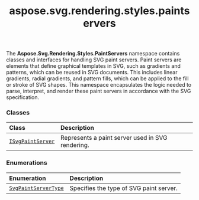 ﻿---
title: aspose.svg.rendering.styles.paintservers
second_title: Aspose.SVG for Python via .NET API References
description: 
type: docs
weight: 10
url: /python-net/aspose.svg.rendering.styles.paintservers/
is_root: false
---

The **Aspose.Svg.Rendering.Styles.PaintServers**  namespace contains classes and interfaces for handling SVG paint servers.
Paint servers are elements that define graphical templates in SVG, such as gradients and patterns, which can be reused in SVG documents.
This includes linear gradients, radial gradients, and pattern fills, which can be applied to the fill or stroke of SVG shapes.
This namespace encapsulates the logic needed to parse, interpret, and render these paint servers in accordance with the SVG specification.

### Classes
| Class | Description |
| :- | :- |
| [`ISvgPaintServer`](/svg/python-net/aspose.svg.rendering.styles.paintservers/isvgpaintserver) | Represents a paint server used in SVG rendering. |


### Enumerations
| Enumeration | Description |
| :- | :- |
| [`SvgPaintServerType`](/svg/python-net/aspose.svg.rendering.styles.paintservers/svgpaintservertype) | Specifies the type of SVG paint server. |


